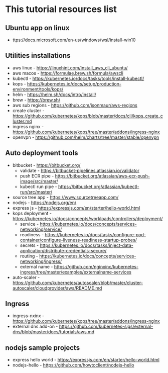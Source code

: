 # This tutorial resources list

## Ubuntu app on linux
- ttps://docs.microsoft.com/en-us/windows/wsl/install-win10

## Utilities installations
- aws linux - https://linuxhint.com/install_aws_cli_ubuntu/
- aws macos - https://formulae.brew.sh/formula/awscli
- kubectl - https://kubernetes.io/docs/tasks/tools/install-kubectl/
- kops - https://kubernetes.io/docs/setup/production-environment/tools/kops/
- helm - https://helm.sh/docs/intro/install/
- brew - https://brew.sh/
- aws sub regions - https://github.com/jsonmaur/aws-regions
- create cluster - https://github.com/kubernetes/kops/blob/master/docs/cli/kops_create_cluster.md
- ingress nginx - https://github.com/kubernetes/kops/tree/master/addons/ingress-nginx
- openvpn - https://github.com/helm/charts/tree/master/stable/openvpn

## Auto deployment tools
- bitbucket - https://bitbucket.org/ 
  - validate - https://bitbucket-pipelines.atlassian.io/validator
  - push ECR pipe - https://bitbucket.org/atlassian/aws-ecr-push-image/src/master/
  - kubectl run pipe - https://bitbucket.org/atlassian/kubectl-run/src/master/
- source tree app - https://www.sourcetreeapp.com/
- nodejs - https://nodejs.org/en/
- express js - https://expressjs.com/en/starter/hello-world.html
- kops deployment - https://kubernetes.io/docs/concepts/workloads/controllers/deployment/ 
  - service - https://kubernetes.io/docs/concepts/services-networking/service/
  - readiness - https://kubernetes.io/docs/tasks/configure-pod-container/configure-liveness-readiness-startup-probes/
  - secrets - https://kubernetes.io/docs/tasks/inject-data-application/distribute-credentials-secure/
  - routing - https://kubernetes.io/docs/concepts/services-networking/ingress/
  - external name - https://github.com/nginxinc/kubernetes-ingress/tree/master/examples/externalname-services
- auto-scaler - https://github.com/kubernetes/autoscaler/blob/master/cluster-autoscaler/cloudprovider/aws/README.md

## Ingress
- ingress-nxinx - https://github.com/kubernetes/kops/tree/master/addons/ingress-nginx
- external dns add-on - https://github.com/kubernetes-sigs/external-dns/blob/master/docs/tutorials/aws.md

## nodejs sample projects
- express hello world - https://expressjs.com/en/starter/hello-world.html
- nodejs-hello - https://github.com/howtoclient/nodejs-hello